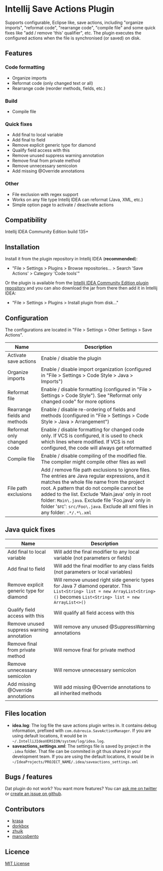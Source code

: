 # Intellij Save Actions Plugin

Supports configurable, Eclipse like, save actions, including "organize imports", "reformat code", "rearrange code", "compile file" and some quick fixes like "add / remove 'this' qualifier", etc. The plugin executes the configured actions when the file is synchronised (or saved) on disk.

## Features

### Code formatting

- Organize imports
- Reformat code (only changed text or all)
- Rearrange code (reorder methods, fields, etc.)

### Build

- Compile file

### Quick fixes

- Add final to local variable
- Add final to field
- Remove explicit generic type for diamond
- Qualify field access with this
- Remove unused suppress warning annotation
- Remove final from private method
- Remove unnecessary semicolon
- Add missing @Override annotations

### Other

- File exclusion with regex support
- Works on any file type Intellij IDEA can reformat (Java, XML, etc.)
- Simple option page to activate / deactivate actions

## Compatibility

Intellij IDEA Community Edition build 135+

## Installation

Install it from the plugin repository in Intellij IDEA (**recommended**):

- "File > Settings > Plugins > Browse repositories... > Search 'Save Actions' > Category 'Code tools'"

Or the plugin is available from the [Intellij IDEA Community Edition plugin repository](https://plugins.jetbrains.com/plugin/7642) and you can also download the jar from there then add it in Intellij IDEA:

- "File > Settings > Plugins > Install plugin from disk..."

## Configuration

The configurations are located in "File > Settings > Other Settings > Save Actions".

| Name                         | Description
| ---                          | ---
| Activate save actions        | Enable / disable the plugin
| Organize imports             | Enable / disable import organization (configured in "File > Settings > Code Style > Java > Imports")
| Reformat file                | Enable / disable formatting (configured in "File > Settings > Code Style"). See "Reformat only changed code" for more options
| Rearrange fields and methods | Enable / disable re-ordering of fields and methods (configured in "File > Settings > Code Style > Java > Arrangement")
| Reformat only changed code   | Enable / disable formatting for changed code only. If VCS is configured, it is used to check which lines where modified. If VCS is not configured, the code will always get reformatted
| Compile file                 | Enable / disable compiling of the modified file. The compiler might compile other files as well
| File path exclusions         | Add / remove file path exclusions to ignore files. The entries are Java regular expressions, and it matches the whole file name from the project root. A pattern that do not compile cannot be added to the list. Exclude 'Main.java' only in root folder: `Main\.java`. Exclude file 'Foo.java' only in folder 'src': `src/Foo\.java`. Exclude all xml files in any folder: `.*/.*\.xml`

## Java quick fixes

| Name                                      | Description
| ---                                       | ---
| Add final to local variable               | Will add the final modifier to any local variable (not parameters or fields)
| Add final to field                        | Will add the final modifier to any class fields (not parameters or local variables)
| Remove explicit generic type for diamond  | Will remove unused right side generic types for Java 7 diamond operator. This `List<String> list = new ArrayList<String>()` becomes `List<String> list = new ArrayList<>()`
| Qualify field access with this            | Will qualify all field access with this
| Remove unused suppress warning annotation | Will remove any unused @SuppressWarning annotations
| Remove final from private method          | Will remove final for private method
| Remove unnecessary semicolon              | Will remove unnecessary semicolon
| Add missing @Override annotations         | Will add missing @Override annotations to all inherited methods

## Files location

- **idea.log**: The log file the save actions plugin writes in. It contains debug information, prefixed with `com.dubreuia.SaveActionManager`. If you are using default locations, it would be in `~/.IntelliJIdeaVERSION/system/log/idea.log`.
- **saveactions_settings.xml**: The settings file is saved by project in the `.idea` folder. That file can be commited in git thus shared in your development team. If you are using the default locations, it would be in `~/IdeaProjects/PROJECT_NAME/.idea/saveactions_settings.xml`

## Bugs / features

Dat plugin do not work? You want more features? You can [ask me on twitter](https://twitter.com/dubreuia) or [create an issue on github](https://github.com/dubreuia/intellij-plugin-save-actions/issues).

## Contributors

- [krasa](https://github.com/krasa)
- [dorkbox](https://github.com/dorkbox)
- [zhujk](https://github.com/zhujk)
- [marcosbento](https://github.com/marcosbento)

## Licence

[MIT License](LICENSE.txt)
